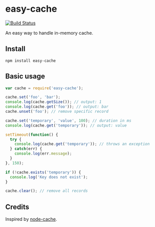 # easy-cache

[![Build Status](https://secure.travis-ci.org/zonetti/easy-cache.png)](http://travis-ci.org/zonetti/easy-cache)

An easy way to handle in-memory cache.

## Install

```
npm install easy-cache
```

## Basic usage

```javascript
var cache = require('easy-cache');

cache.set('foo', 'bar');
console.log(cache.getSize()); // output: 1
console.log(cache.get('foo')); // output: bar
cache.unset('foo'); // remove specific record

cache.set('temporary', 'value', 100); // duration in ms
console.log(cache.get('temporary')); // output: value

setTimeout(function() {
  try {
    console.log(cache.get('temporary')); // throws an exception
  } catch(err) {
    console.log(err.message);
  }
}, 150);

if (!cache.exists('temporary')) {
  console.log('Key does not exist');
}

cache.clear(); // remove all records
```

## Credits

Inspired by [node-cache][1].

[1]: https://github.com/ptarjan/node-cache